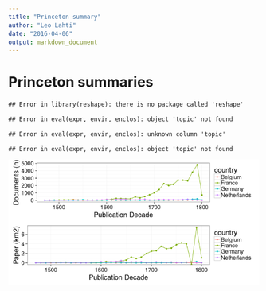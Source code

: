 ```yaml
---
title: "Princeton summary"
author: "Leo Lahti"
date: "2016-04-06"
output: markdown_document
---
```


# Princeton summaries


```
## Error in library(reshape): there is no package called 'reshape'
```


```
## Error in eval(expr, envir, enclos): object 'topic' not found
```

```
## Error in eval(expr, envir, enclos): unknown column 'topic'
```

```
## Error in eval(expr, envir, enclos): object 'topic' not found
```


![plot of chunk princeton2](figure/princeton2-1.png)


